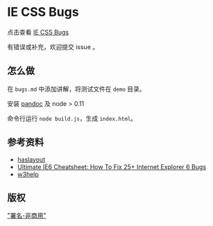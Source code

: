 # IE CSS Bugs

点击查看 [IE CSS Bugs](https://yanxyz.github.io/ie-css-bugs)

有错误或补充，欢迎提交 issue 。

## 怎么做

在 `bugs.md` 中添加讲解，将测试文件在 `demo` 目录。

安装 [pandoc](http://johnmacfarlane.net/pandoc/) 及 node > 0.11

命令行运行 `node build.js`，生成 `index.html`。


## 参考资料

- [haslayout](http://haslayout.net)
- [Ultimate IE6 Cheatsheet: How To Fix 25+ Internet Explorer 6 Bugs](http://www.virtuosimedia.com/dev/css/ultimate-ie6-cheatsheet-how-to-fix-25-internet-explorer-6-bugs)
- [w3help](http://w3help.org/zh-cn/causes/)

## 版权

["署名-非商用"](http://creativecommons.org/licenses/by-nc/4.0/)

